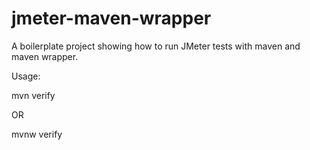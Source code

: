 # jmeter-maven-wrapper

A boilerplate project showing how to run JMeter tests with maven and maven wrapper.

Usage:

mvn verify

OR

mvnw verify
